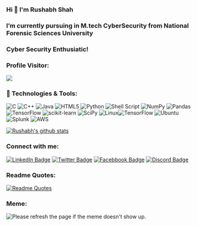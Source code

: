 <!-- welcome message  --> 
### Hi 👋 I'm Rushabh Shah

<h3>I’m currently pursuing in M.tech CyberSecurity from National Forensic Sciences University</h3>
 
<h3>Cyber Security Enthusiatic!</h3>  
<h3>Profile Visitor:</h3> 
<!-- retro visitor counter -->  
<!-- <p align="center">    -->
  <img src="https://profile-counter.glitch.me/Rushabh2609/count.svg" />  
<!-- </p>   -->

<h3>🔧 Technologies & Tools:</h3>

![C](https://img.shields.io/badge/c-%2300599C.svg?style=for-the-badge&logo=c&logoColor=white)
![C++](https://img.shields.io/badge/c++-%2300599C.svg?style=for-the-badge&logo=c%2B%2B&logoColor=white)
![Java](https://img.shields.io/badge/java-%23ED8B00.svg?style=for-the-badge&logo=java&logoColor=white)
![HTML5](https://img.shields.io/badge/html5-%23E34F26.svg?style=for-the-badge&logo=html5&logoColor=white)
![Python](https://img.shields.io/badge/python-3670A0?style=for-the-badge&logo=python&logoColor=ffdd54)
![Shell Script](https://img.shields.io/badge/shell_script-%23121011.svg?style=for-the-badge&logo=gnu-bash&logoColor=white)
![NumPy](https://img.shields.io/badge/numpy-%23013243.svg?style=for-the-badge&logo=numpy&logoColor=white)
![Pandas](https://img.shields.io/badge/pandas-%23150458.svg?style=for-the-badge&logo=pandas&logoColor=white)
![TensorFlow](https://img.shields.io/badge/TensorFlow-%23FF6F00.svg?style=for-the-badge&logo=TensorFlow&logoColor=white)
![scikit-learn](https://img.shields.io/badge/scikit--learn-%23F7931E.svg?style=for-the-badge&logo=scikit-learn&logoColor=white)
![SciPy](https://img.shields.io/badge/SciPy-%230C55A5.svg?style=for-the-badge&logo=scipy&logoColor=%white)
![Linux](https://img.shields.io/badge/Linux-FCC624?style=for-the-badge&logo=linux&logoColor=black)![TensorFlow](https://img.shields.io/badge/TensorFlow-%23FF6F00.svg?style=for-the-badge&logo=TensorFlow&logoColor=white)
![Ubuntu](https://img.shields.io/badge/Ubuntu-E95420?style=for-the-badge&logo=ubuntu&logoColor=white)
![Splunk](https://img.shields.io/badge/splunk-%23000000.svg?style=for-the-badge&logo=splunk&logoColor=white)
![AWS](https://img.shields.io/badge/AWS-%23FF9900.svg?style=for-the-badge&logo=amazon-aws&logoColor=white)




[![Rushabh's github stats](https://github-readme-stats.vercel.app/api?username=Rushabh2609&count_private=true&show_icons=true&theme=radical&hide_rank=false)](https://github.com/anuraghazra/github-readme-stats)

<!-- <b>⚡Rushabh's github stats </b>
<p>  
<!-- GitHub Stats -->
<!--<img height="180em" src="https://github-readme-stats.vercel.app/api?username=Rushabh2609&show_icons=true&hide_border=true&theme=tokyonight" />   -->

<!-- Most Used Languages   
<img height="180em" src="https://github-readme-stats.vercel.app/api/top-langs/?username=Rushabh2609&exclude_repo=KNN-Image-Classification&show_icons=true&hide_border=true&layout=compact&langs_count=8"/>  
</p>  -->

<!-- Connect with me -->  
<h3 align="left">Connect with me:</h3>  
<p align="left">

[![LinkedIn Badge](https://img.shields.io/badge/LinkedIn-informational?style=for-the-badge&logo=linkedin&logoColor=white&color=0D76A8)](https://www.linkedin.com/in/rushabh-shah-83907a1a0/)
[![Twitter Badge](https://img.shields.io/badge/Twitter-informational?style=for-the-badge&logo=twitter&logoColor=white&color=1CA2F1)](https://twitter.com/rushabhshah5216)
[![Facebbook Badge](https://img.shields.io/badge/Facebook-informational?style=for-the-badge&logo=Facebook&logoColor=white&color=0D76A8)](https://www.facebook.com/profile.php?id=100017719209852)
[![Discord Badge](https://img.shields.io/badge/Discord-informational?style=for-the-badge&logo=Discord&logoColor=white&color=0D76A8)](https://discord.com/channels/@me)
<!-- ![Reddit Badge](https://img.shields.io/badge/Reddit-FF4500?style=for-the-badge&logo=reddit&logoColor=white)(https://www.reddit.com/user/MeasurementWorth4218)
![Twitch](https://img.shields.io/badge/Twitch-%239146FF.svg?style=for-the-badge&logo=Twitch&logoColor=white)(https://www.twitch.tv/settings/profile/) -->

<!-- [![trophy](https://github-profile-trophy.vercel.app/?Rushabh2609=ryo-ma)](https://github.com/ryo-ma/github-profile-trophy) -->

<h3>Readme Quotes:</h3>

[![Readme Quotes](https://quotes-github-readme.vercel.app/api?type=Vertical&theme=dark)](https://github.com/piyushsuthar/github-readme-quotes)

<h3>Meme:</h3>
<img src='https://random-memer.herokuapp.com/' title="Meme" alt="Please refresh the page if the meme doesn't show up.">
<!-- - 👯 I’m looking to collaborate on ...
- 🤔 I’m looking for help with ...
- 💬 Ask me about ...
- 📫 How to reach me: ...
- 😄 Pronouns: ...
- ⚡ Fun fact: -->

<!-- Profile trophy
[![trophy](https://github-profile-trophy.vercel.app/?Rushabh2609=ryo-ma)](https://github.com/ryo-ma/github-profile-trophy) -->
